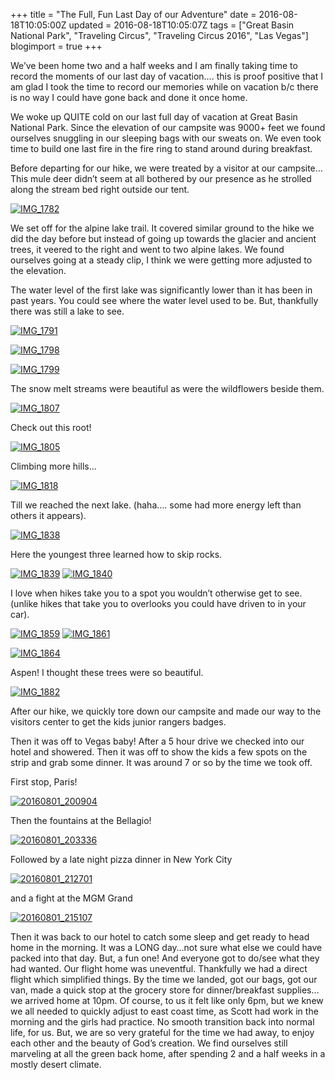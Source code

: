 +++
title = "The Full, Fun Last Day of our Adventure"
date = 2016-08-18T10:05:00Z
updated = 2016-08-18T10:05:07Z
tags = ["Great Basin National Park", "Traveling Circus", "Traveling Circus 2016", "Las Vegas"]
blogimport = true 
+++

We’ve been home two and a half weeks and I am finally taking time to record the moments of our last day of vacation…. this is proof positive that I am glad I took the time to record our memories while on vacation b/c there is no way I could have gone back and done it once home.  

We woke up QUITE cold on our last full day of vacation at Great Basin National Park.  Since the elevation of our campsite was 9000+ feet we found ourselves snuggling in our sleeping bags with our sweats on.  We even took time to build one last fire in the fire ring to stand around during breakfast.

 

Before departing for our hike, we were treated by a visitor at our campsite… This mule deer didn’t seem at all bothered by our presence as he strolled along the stream bed right outside our tent. 

  [![IMG_1782](https://lh3.googleusercontent.com/-tyT3ibNSV_M/V7XAcDTT5iI/AAAAAAAAB7g/ZYbJLkqU3YY/IMG_1782%25255B2%25255D.jpg?imgmax=800 "IMG_1782")](https://lh3.googleusercontent.com/-eG0oYSAbKt8/V7XAbgzhk-I/AAAAAAAAB7c/u41B_Qam7Hg/s1600-h/IMG_1782%25255B5%25255D.jpg)

 

We set off for the alpine lake trail.  It covered similar ground to the hike we did the day before but instead of going up towards the glacier and ancient trees, it veered to the right and went to two alpine lakes.  We found ourselves going at a steady clip, I think we were getting more adjusted to the elevation.

 

The water level of the first lake was significantly lower than it has been in past years.  You could see where the water level used to be.  But, thankfully there was still a lake to see. 

 

  [![IMG_1791](https://lh3.googleusercontent.com/-RSgKfEDwV70/V7XAcr-2pPI/AAAAAAAAB7o/SrTrn_vLouE/IMG_1791%25255B2%25255D.jpg?imgmax=800 "IMG_1791")](https://lh3.googleusercontent.com/-fCqbC11Ey0w/V7XAcYPTG5I/AAAAAAAAB7k/5reQKJw-avE/s1600-h/IMG_1791%25255B5%25255D.jpg)

 

[![IMG_1798](https://lh3.googleusercontent.com/-EvrR6widsys/V7XAc7JU5zI/AAAAAAAAB7w/zyq4NXB_lYw/IMG_1798%25255B2%25255D.jpg?imgmax=800 "IMG_1798")](https://lh3.googleusercontent.com/-eit3IGastX8/V7XAcx_b9tI/AAAAAAAAB7s/AwZ0hgFFLa8/s1600-h/IMG_1798%25255B5%25255D.jpg)

 

 

[![IMG_1799](https://lh3.googleusercontent.com/-eVsLwuO19Uk/V7XAdnuNnTI/AAAAAAAAB74/yMbrVllBdMs/IMG_1799%25255B2%25255D.jpg?imgmax=800 "IMG_1799")](https://lh3.googleusercontent.com/-NRk2Z501llk/V7XAdTjaSoI/AAAAAAAAB70/0ebEqbBZSuw/s1600-h/IMG_1799%25255B5%25255D.jpg)

 

The snow melt streams were beautiful as were the wildflowers beside them.

[![IMG_1807](https://lh3.googleusercontent.com/-IzGtKQ8d1BM/V7XAeP2SmUI/AAAAAAAAB8A/ZJHZtynzdgw/IMG_1807%25255B2%25255D.jpg?imgmax=800 "IMG_1807")](https://lh3.googleusercontent.com/-RTF1aivgeJU/V7XAd8vBTnI/AAAAAAAAB78/h6wA3xy_2I0/s1600-h/IMG_1807%25255B5%25255D.jpg)

Check out this root!

 

[![IMG_1805](https://lh3.googleusercontent.com/-ZGfrjgILOl4/V7XAevy467I/AAAAAAAAB8I/EBjVilVx1Jw/IMG_1805%25255B2%25255D.jpg?imgmax=800 "IMG_1805")](https://lh3.googleusercontent.com/-hszTC8aOHtQ/V7XAed7qk_I/AAAAAAAAB8E/q7QSaTE5XUc/s1600-h/IMG_1805%25255B5%25255D.jpg)

 

Climbing more hills…

[![IMG_1818](https://lh3.googleusercontent.com/-7cSENqVvIL4/V7XAfEX05AI/AAAAAAAAB8Q/ZFBar09_Kiw/IMG_1818%25255B2%25255D.jpg?imgmax=800 "IMG_1818")](https://lh3.googleusercontent.com/-u3hym4ekF-w/V7XAe-cSR5I/AAAAAAAAB8M/XmPDDYzQ2G4/s1600-h/IMG_1818%25255B5%25255D.jpg)

 

Till we reached the next lake. (haha…. some had more energy left than others it appears).

[![IMG_1838](https://lh3.googleusercontent.com/-p8HnUfXdLy4/V7XAfTGVWAI/AAAAAAAAB8Y/tCtINhlQEOQ/IMG_1838%25255B2%25255D.jpg?imgmax=800 "IMG_1838")](https://lh3.googleusercontent.com/-vr-Zkn5ODwU/V7XAfdxx4hI/AAAAAAAAB8U/nu47kfA3oiM/s1600-h/IMG_1838%25255B5%25255D.jpg)

 

Here the youngest three learned how to skip rocks. 

[![IMG_1839](https://lh3.googleusercontent.com/-KrwAqiWmDF4/V7XAf_AOcPI/AAAAAAAAB8g/nvCFonwvfkg/IMG_1839%25255B2%25255D.jpg?imgmax=800 "IMG_1839")](https://lh3.googleusercontent.com/-eGAWDyKhRNo/V7XAf7zS19I/AAAAAAAAB8c/SsP7jl1QYkA/s1600-h/IMG_1839%25255B5%25255D.jpg)   [![IMG_1840](https://lh3.googleusercontent.com/-luB9_TF8B9w/V7XAgeLCBNI/AAAAAAAAB8o/pGTwd5O2EfA/IMG_1840%25255B2%25255D.jpg?imgmax=800 "IMG_1840")](https://lh3.googleusercontent.com/-I28nw-wLcSA/V7XAgNEBWUI/AAAAAAAAB8k/k10QRMiGoTk/s1600-h/IMG_1840%25255B5%25255D.jpg)

 

I love when hikes take you to a spot you wouldn’t otherwise get to see.  (unlike hikes that take you to overlooks you could have driven to in your car). 

 

[![IMG_1859](https://lh3.googleusercontent.com/-DdLURjCyNOc/V7XAg0KtYyI/AAAAAAAAB8w/XG97BMa1ePU/IMG_1859%25255B2%25255D.jpg?imgmax=800 "IMG_1859")](https://lh3.googleusercontent.com/-iZCB538Tsaw/V7XAgh6agjI/AAAAAAAAB8s/fHa2U5l4TmQ/s1600-h/IMG_1859%25255B5%25255D.jpg)   [![IMG_1861](https://lh3.googleusercontent.com/-x7Ff01vHYfU/V7XAhUbk_VI/AAAAAAAAB84/SRIPFp5c_5Q/IMG_1861%25255B3%25255D.jpg?imgmax=800 "IMG_1861")](https://lh3.googleusercontent.com/-Cj6TgQtxwTg/V7XAhJD7H6I/AAAAAAAAB80/Ge_Kw9eUneA/s1600-h/IMG_1861%25255B6%25255D.jpg)

 

[![IMG_1864](https://lh3.googleusercontent.com/-P1uUmc9YoqY/V7XAh04bwMI/AAAAAAAAB9A/tb7vaftGDOw/IMG_1864%25255B2%25255D.jpg?imgmax=800 "IMG_1864")](https://lh3.googleusercontent.com/-NwYj9b8JjVw/V7XAhj3iCEI/AAAAAAAAB88/BB-unRxLHiY/s1600-h/IMG_1864%25255B5%25255D.jpg)

 

Aspen!  I thought these trees were so beautiful. 

 

[![IMG_1882](https://lh3.googleusercontent.com/-N55Y1jukp4M/V7XAia6a_FI/AAAAAAAAB9I/_qZpMLwRynE/IMG_1882%25255B2%25255D.jpg?imgmax=800 "IMG_1882")](https://lh3.googleusercontent.com/-4ARotBEfQhU/V7XAiOZ3cMI/AAAAAAAAB9E/8hKh5K_G_8c/s1600-h/IMG_1882%25255B5%25255D.jpg)

 

After our hike, we quickly tore down our campsite and made our way to the visitors center to get the kids junior rangers badges.  

Then it was off to Vegas baby!  After a 5 hour drive we checked into our hotel and showered.  Then it was off to show the kids a few spots on the strip and grab some dinner.  It was around 7 or so by the time we took off. 

First stop, Paris!

 

[![20160801_200904](https://lh3.googleusercontent.com/-OU7LcNDBVHg/V7XAit-uUZI/AAAAAAAAB9Q/eZSgTu5ym2o/20160801_200904%25255B2%25255D.jpg?imgmax=800 "20160801_200904")](https://lh3.googleusercontent.com/-BXg8HuI41-M/V7XAitZKg4I/AAAAAAAAB9M/5H0lg76nagc/s1600-h/20160801_200904%25255B5%25255D.jpg)

 

Then the fountains at the Bellagio!  

 

[![20160801_203336](https://lh3.googleusercontent.com/-JU5VuNvAnhc/V7XAjZalr3I/AAAAAAAAB9Y/Ks9bOWbLhxs/20160801_203336%25255B7%25255D.jpg?imgmax=800 "20160801_203336")](https://lh3.googleusercontent.com/-2giCwIz8HNY/V7XAi-frSSI/AAAAAAAAB9U/VkSM4aiGQiE/s1600-h/20160801_203336%25255B6%25255D.jpg)

 

Followed by a late night pizza dinner in New York City

[![20160801_212701](https://lh3.googleusercontent.com/-_JrWghmAz5A/V7XAjpxYrHI/AAAAAAAAB9g/XF_12YwY_qw/20160801_212701%25255B2%25255D.jpg?imgmax=800 "20160801_212701")](https://lh3.googleusercontent.com/-1fHA3JOjQUo/V7XAjhNLB4I/AAAAAAAAB9c/3D8lzei6qlI/s1600-h/20160801_212701%25255B4%25255D.jpg)

 

and a fight at the MGM Grand

[![20160801_215107](https://lh3.googleusercontent.com/-L_Fibi01fio/V7XAkfBupsI/AAAAAAAAB9o/Xj5YQag63u4/20160801_215107%25255B2%25255D.jpg?imgmax=800 "20160801_215107")](https://lh3.googleusercontent.com/-8KcpYa2gqAg/V7XAj-XmozI/AAAAAAAAB9k/slq457bXOR8/s1600-h/20160801_215107%25255B5%25255D.jpg)

 

Then it was back to our hotel to catch some sleep and get ready to head home in the morning.  It was a LONG day…not sure what else we could have packed into that day.  But, a fun one!  And everyone got to do/see what they had wanted.  Our flight home was uneventful.  Thankfully we had a direct flight which simplified things.  By the time we landed, got our bags, got our van, made a quick stop at the grocery store for dinner/breakfast supplies… we arrived home at 10pm.  Of course, to us it felt like only 6pm, but we knew we all needed to quickly adjust to east coast time, as Scott had work in the morning and the girls had practice.  No smooth transition back into normal life, for us.  But, we are so very grateful for the time we had away, to enjoy each other and the beauty of God’s creation.  We find ourselves still marveling at all the green back home, after spending 2 and a half weeks in a mostly desert climate.  
